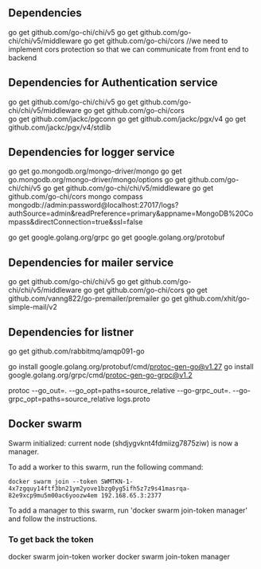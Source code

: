 ## Dependencies
go get github.com/go-chi/chi/v5
go get github.com/go-chi/chi/v5/middleware
go get github.com/go-chi/cors   //we need to implement cors protection so that we can communicate from front end to backend

## Dependencies for Authentication service 
go get github.com/go-chi/chi/v5
go get github.com/go-chi/chi/v5/middleware
go get github.com/go-chi/cors  
go get github.com/jackc/pgconn
go get github.com/jackc/pgx/v4
go get github.com/jackc/pgx/v4/stdlib


## Dependencies for logger service
go get go.mongodb.org/mongo-driver/mongo
go get go.mongodb.org/mongo-driver/mongo/options
go get github.com/go-chi/chi/v5
go get github.com/go-chi/chi/v5/middleware
go get github.com/go-chi/cors 
mongo compass
mongodb://admin:password@localhost:27017/logs?authSource=admin&readPreference=primary&appname=MongoDB%20Compass&directConnection=true&ssl=false

go get google.golang.org/grpc
go get google.golang.org/protobuf

## Dependencies for mailer service
go get github.com/go-chi/chi/v5
go get github.com/go-chi/chi/v5/middleware
go get github.com/go-chi/cors 
go get github.com/vanng822/go-premailer/premailer
go get github.com/xhit/go-simple-mail/v2

## Dependencies for listner
go get github.com/rabbitmq/amqp091-go



go install google.golang.org/protobuf/cmd/protoc-gen-go@v1.27
go install google.golang.org/grpc/cmd/protoc-gen-go-grpc@v1.2

protoc --go_out=. --go_opt=paths=source_relative --go-grpc_out=. --go-grpc_opt=paths=source_relative logs.proto


## Docker swarm

Swarm initialized: current node (shdjygvknt4fdmiizg7875ziw) is now a manager.

To add a worker to this swarm, run the following command:

    docker swarm join --token SWMTKN-1-4x7zgquy14ftf3bn21ym2yove1bzg0yg5ifh5z7z9s41masrqa-82e9xcp9mu5m00ac6yoozw4em 192.168.65.3:2377

To add a manager to this swarm, run 'docker swarm join-token manager' and follow the instructions.

### To get back the token 

docker swarm join-token worker
docker swarm join-token manager 